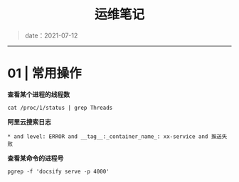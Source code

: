 <center><h1>运维笔记</h1></center>

> date：2021-07-12

---

# 01 | 常用操作

**查看某个进程的线程数**

```shell
cat /proc/1/status | grep Threads
```

**阿里云搜索日志**

```
* and level: ERROR and __tag__:_container_name_: xx-service and 推送失败
```

**查看某命令的进程号**

```shell
pgrep -f 'docsify serve -p 4000'
```

